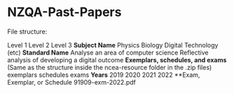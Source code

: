 # NZQA-Past-Papers

File structure:

Level 1
Level 2
Level 3
  **Subject Name**
    Physics
    Biology
    Digital Technology
    (etc)
        **Standard Name**
        Analyse an area of computer science
        Reflective analysis of developing a digital outcome
            **Exemplars, schedules, and exams** (Same as the structure inside the ncea-resource folder in the .zip files)
            exemplars
            schedules
            exams
                **Years**
                2019
                2020
                2021
                2022
                    **Exam, Exemplar, or Schedule
                    91909-exm-2022.pdf
                
          
        
